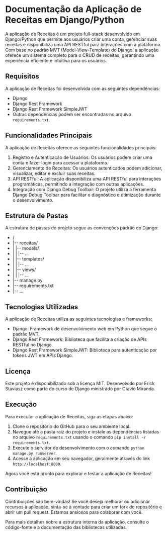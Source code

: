 # Documentação da Aplicação de Receitas em Django/Python

A aplicação de Receitas é um projeto full-stack desenvolvido em Django/Python que permite aos usuários criar uma conta, gerenciar suas receitas e disponibiliza uma API RESTful para interações com a plataforma. Com base no padrão MVT (Model-View-Template) do Django, a aplicação oferece um sistema completo para o CRUD de receitas, garantindo uma experiência eficiente e intuitiva para os usuários.

## Requisitos

A aplicação de Receitas foi desenvolvida com as seguintes dependências:

- Django
- Django Rest Framework
- Django Rest Framework SimpleJWT
- Outras dependências podem ser encontradas no arquivo `requirements.txt`.

## Funcionalidades Principais

A aplicação de Receitas oferece as seguintes funcionalidades principais:

1. Registro e Autenticação de Usuários: Os usuários podem criar uma conta e fazer login para acessar a plataforma.
2. Gerenciamento de Receitas: Os usuários autenticados podem adicionar, visualizar, editar e excluir suas receitas.
3. API RESTful: A aplicação disponibiliza uma API RESTful para interações programáticas, permitindo a integração com outras aplicações.
4. Integração com Django Debug Toolbar: O projeto utiliza a ferramenta Django Debug Toolbar para facilitar o diagnóstico e otimização durante o desenvolvimento.

## Estrutura de Pastas

A estrutura de pastas do projeto segue as convenções padrão do Django:

- /
- |-- receitas/
- |   |-- models/
- |   |   |-- ...
- |   |-- templates/
- |   |   |-- ...
- |   |-- views/
- |   |   |-- ...
- |-- manage.py
- |-- requirements.txt
- |-- ...



## Tecnologias Utilizadas

A aplicação de Receitas utiliza as seguintes tecnologias e frameworks:

- Django: Framework de desenvolvimento web em Python que segue o padrão MVT.
- Django Rest Framework: Biblioteca que facilita a criação de APIs RESTful no Django.
- Django Rest Framework SimpleJWT: Biblioteca para autenticação por tokens JWT em APIs Django.

## Licença

Este projeto é disponibilizado sob a licença MIT. Desenvolvido por Erick Staviasz como parte do curso de Django ministrado por Otavio Miranda.

## Execução

Para executar a aplicação de Receitas, siga as etapas abaixo:

1. Clone o repositório do GitHub para o seu ambiente local.
2. Navegue até a pasta raiz do projeto e instale as dependências listadas no arquivo `requirements.txt` usando o comando `pip install -r requirements.txt`.
3. Execute o servidor de desenvolvimento com o comando `python manage.py runserver`.
4. Acesse a aplicação em seu navegador, geralmente através do link `http://localhost:8000`.

Agora você está pronto para explorar e testar a aplicação de Receitas!

## Contribuição

Contribuições são bem-vindas! Se você deseja melhorar ou adicionar recursos à aplicação, sinta-se à vontade para criar um fork do repositório e abrir um pull request. Estamos ansiosos para colaborar com você.

Para mais detalhes sobre a estrutura interna da aplicação, consulte o código-fonte e a documentação das bibliotecas utilizadas.

